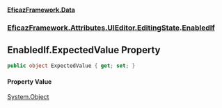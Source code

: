 #### [EficazFramework.Data](EficazFrameworkData.md 'EficazFramework Data')
### [EficazFramework.Attributes.UIEditor.EditingState](EficazFrameworkData.md#EficazFramework.Attributes.UIEditor.EditingState 'EficazFramework.Attributes.UIEditor.EditingState').[EnabledIf](EficazFramework.Attributes.UIEditor.EditingState/EnabledIf.md 'EficazFramework.Attributes.UIEditor.EditingState.EnabledIf')

## EnabledIf.ExpectedValue Property

```csharp
public object ExpectedValue { get; set; }
```

#### Property Value
[System.Object](https://docs.microsoft.com/en-us/dotnet/api/System.Object 'System.Object')